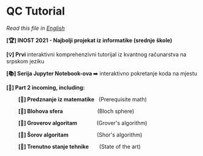 <h1> 
  QC Tutorial
</h1> 
<i> Read this file in <a href="https://github.com/LukaNedimovic/qc-tutorial/blob/main/README.en.md">English</a> </i>

<b> [🏆] INOST 2021 - Najbolji projekat iz informatike (srednje škole) </b>

<b> [💡] Prvi </b> interaktivni komprehenzivni tutorijal iz kvantnog računarstva na srpskom jeziku

<b> [📚] Serija Jupyter Notebook-ova </b> ➡️ interaktivno pokretanje koda na mjestu

<b> [🔮] Part 2 incoming, including: </b>

&nbsp;&nbsp;&nbsp;&nbsp;&nbsp;&nbsp;&nbsp;&nbsp;<b>[📝] Predznanje iz matematike</b> &nbsp;&nbsp;(Prerequisite math)
  
&nbsp;&nbsp;&nbsp;&nbsp;&nbsp;&nbsp;&nbsp;&nbsp;<b>[📝] Blohova sfera</b> &nbsp;&nbsp;&nbsp;&nbsp;&nbsp;&nbsp;&nbsp;&nbsp;&nbsp;&nbsp;&nbsp;&nbsp;&nbsp;&nbsp;&nbsp;&nbsp;&nbsp;&nbsp;&nbsp;&nbsp;&nbsp;&nbsp;(Bloch sphere)
 
&nbsp;&nbsp;&nbsp;&nbsp;&nbsp;&nbsp;&nbsp;&nbsp;<b>[📝] Groverov algoritam</b>&nbsp;&nbsp;&nbsp;&nbsp;&nbsp;&nbsp;&nbsp;&nbsp;&nbsp;&nbsp;&nbsp;&nbsp;&nbsp;(Grover's algorithm)
  
&nbsp;&nbsp;&nbsp;&nbsp;&nbsp;&nbsp;&nbsp;&nbsp;<b>[📝] Šorov algoritam</b>&nbsp;&nbsp;&nbsp;&nbsp;&nbsp;&nbsp;&nbsp;&nbsp;&nbsp;&nbsp;&nbsp;&nbsp;&nbsp;&nbsp;&nbsp;&nbsp;&nbsp;&nbsp;          (Shor's algorithm)
  
&nbsp;&nbsp;&nbsp;&nbsp;&nbsp;&nbsp;&nbsp;&nbsp;<b>[📝] Trenutno stanje tehnike</b>&nbsp;&nbsp;&nbsp;&nbsp;&nbsp;&nbsp;&nbsp;(State of the art)

